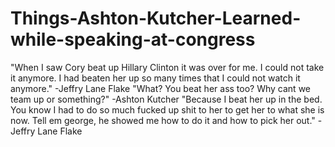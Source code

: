 # Things-Ashton-Kutcher-Learned-while-speaking-at-congress
"When I saw Cory beat up Hillary Clinton it was over for me. I could not take it anymore. I had beaten her up so many times that I could not watch it anymore." -Jeffry Lane Flake "What? You beat her ass too? Why cant we team up or something?" -Ashton Kutcher "Because I beat her up in the bed. You know I had to do so much fucked up shit to her to get her to what she is now. Tell em george, he showed me how to do it and how to pick her out." -Jeffry Lane Flake
